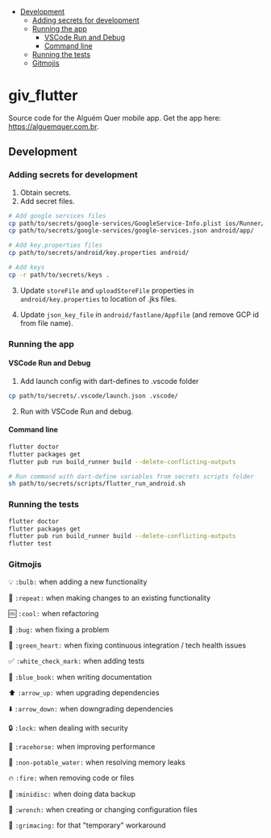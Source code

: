 - [Development](#development)
  - [Adding secrets for development](#adding-secrets-for-development)
  - [Running the app](#running-the-app)
    - [VSCode Run and Debug](#vscode-run-and-debug)
    - [Command line](#command-line)
  - [Running the tests](#running-the-tests)
  - [Gitmojis](#gitmojis)

<!-- omit in toc -->
# giv_flutter

Source code for the Alguém Quer mobile app. Get the app here: https://alguemquer.com.br.

## Development

### Adding secrets for development

1. Obtain secrets.
2. Add secret files.

```sh
# Add google services files
cp path/to/secrets/google-services/GoogleService-Info.plist ios/Runner/
cp path/to/secrets/google-services/google-services.json android/app/

# Add key.properties files
cp path/to/secrets/android/key.properties android/

# Add keys
cp -r path/to/secrets/keys .
```

3. Update `storeFile` and `uploadStoreFile` properties in `android/key.properties` to location of .jks files.

4. Update `json_key_file` in `android/fastlane/Appfile` (and remove GCP id from file name).

### Running the app

#### VSCode Run and Debug

1. Add launch config with dart-defines to .vscode folder
```sh
cp path/to/secrets/.vscode/launch.json .vscode/
```

2. Run with VSCode Run and debug. 
#### Command line

```sh
flutter doctor
flutter packages get
flutter pub run build_runner build --delete-conflicting-outputs

# Run command with dart-define variables from secrets scripts folder
sh path/to/secrets/scripts/flutter_run_android.sh
```

### Running the tests
```sh
flutter doctor
flutter packages get
flutter pub run build_runner build --delete-conflicting-outputs
flutter test
```

### Gitmojis

:bulb: `:bulb:` when adding a new functionality

:repeat: `:repeat:` when making changes to an existing functionality

:cool: `:cool:` when refactoring

:bug: `:bug:` when fixing a problem

:green_heart: `:green_heart:` when fixing continuous integration / tech health issues

:white_check_mark: `:white_check_mark:` when adding tests

:blue_book: `:blue_book:` when writing documentation

:arrow_up: `:arrow_up:` when upgrading dependencies

:arrow_down: `:arrow_down:` when downgrading dependencies

:lock: `:lock:` when dealing with security

:racehorse: `:racehorse:` when improving performance

:non-potable_water: `:non-potable_water:` when resolving memory leaks

:fire: `:fire:` when removing code or files

:minidisc: `:minidisc:` when doing data backup

:wrench: `:wrench:` when creating or changing configuration files

:grimacing: `:grimacing:` for that "temporary" workaround